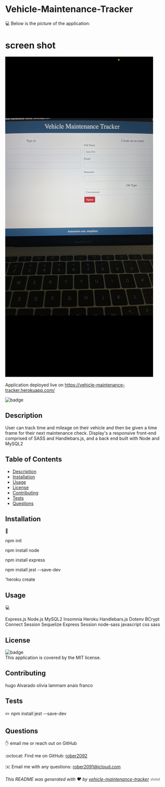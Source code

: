 # Vehicle-Maintenance-Tracker
💻 Below is the picture of the application:
# screen shot 
 <img src= "./images/IMG_6309.PNG" />

 Application deployed live on https://vehicle-maintenance-tracker.herokuapp.com/



![badge](https://img.shields.io/badge/license-MIT-brightgreen)<br />
 
## Description
User can track time and mileage on their vehicle and then be given a time frame for their next maintenance check.
Display's a responsive front-end comprised of SASS and Handlebars.js, and a back end built with Node and MySQL2




## Table of Contents
- [Description](#description)
- [Installation](#installation)
- [Usage](#usage)
- [License](#license)
- [Contributing](#contributing)
- [Tests](#tests)
- [Questions](#questions)
## Installation
💾

npm init

npm install node

npm install express

npm install jest --save-dev

'heroku create


## Usage
💻

Express.js
Node.js
MySQL2
Insomnia
Heroku
Handlebars.js
Dotenv
BCrypt
Connect Session Sequelize
Express Session
node-sass
javascript
css
sass


## License
![badge](https://img.shields.io/badge/license-MIT-brightgreen)
<br />
This application is covered by the MIT license. 
## Contributing
hugo Alvarado
olivia lammam
anais franco
## Tests
✏️ npm install jest --save-dev



## Questions
✋  email me or reach out on GitHub<br />
<br />
:octocat: Find me on GitHub: [rober2092](https://github.com/rober2092)<br />
<br />
✉️ Email me with any questions: rober2091@icloud.com<br /><br />
_This README was generated with ❤️ by [vehicle-maintenance-tracker](https://github.com/Rober2092/Vehicle-Maintenance-Tracker) 🔥🔥🔥_
    